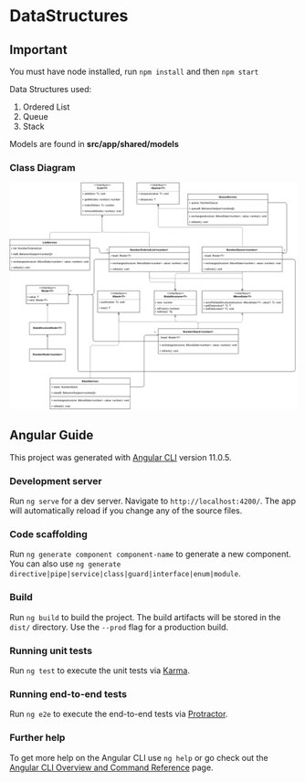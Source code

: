 # DataStructures

## Important

You must have node installed, run `npm install` and then `npm start`

Data Structures used:

1. Ordered List
2. Queue
3. Stack

Models are found in **src/app/shared/models**

### Class Diagram

![Class Diagram](./src/assets/class_diagram.png "Class Diagram")

## Angular Guide

This project was generated with [Angular CLI](https://github.com/angular/angular-cli) version 11.0.5.

### Development server

Run `ng serve` for a dev server. Navigate to `http://localhost:4200/`. The app will automatically reload if you change any of the source files.

### Code scaffolding

Run `ng generate component component-name` to generate a new component. You can also use `ng generate directive|pipe|service|class|guard|interface|enum|module`.

### Build

Run `ng build` to build the project. The build artifacts will be stored in the `dist/` directory. Use the `--prod` flag for a production build.

### Running unit tests

Run `ng test` to execute the unit tests via [Karma](https://karma-runner.github.io).

### Running end-to-end tests

Run `ng e2e` to execute the end-to-end tests via [Protractor](http://www.protractortest.org/).

### Further help

To get more help on the Angular CLI use `ng help` or go check out the [Angular CLI Overview and Command Reference](https://angular.io/cli) page.
